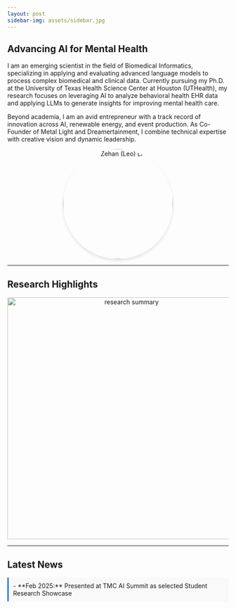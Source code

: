 ```yaml
---
layout: post
sidebar-img: assets/sidebar.jpg
---
```


## Advancing AI for Mental Health

I am an emerging scientist in the field of Biomedical Informatics, specializing in applying and evaluating advanced language models to process complex biomedical and clinical data. Currently pursuing my Ph.D. at the University of Texas Health Science Center at Houston (UTHealth), my research focuses on leveraging AI to analyze behavioral health EHR data and applying LLMs to generate insights for improving mental health care.

Beyond academia, I am an avid entrepreneur with a track record of innovation across AI, renewable energy, and event production. As Co-Founder of Metal Light and Dreamertainment, I combine technical expertise with creative vision and dynamic leadership.

<p align="center">
  <img src="assets/profile_pic.jpg" alt="Zehan (Leo) Li" width="250" class="profile-pic"/>
</p>

---

## Research Highlights

<p align="center">
  <img src="/assets/TMC AI Summit Leo poster.pdf" alt="research summary" width="550" class="researcn-img"/>
</p>

---

## Latest News

<div class="scroll-box" markdown="1">
- **Feb 2025:** Presented at TMC AI Summit as selected Student Research Showcase
</div>

<style>
  .profile-pic {
    border-radius: 50%;
    box-shadow: 0px 4px 6px rgba(0, 0, 0, 0.1);
  }
  .research-img {
    border-radius: 12px;
    margin: 10px;
  }
  .scroll-box {
    max-height: 200px;
    overflow-y: auto;
    padding: 10px;
    border-left: 3px solid #0073e6;
    background-color: #f9f9f9;
  }
</style>
